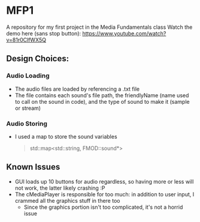 # MFP1
A repository for my first project in the Media Fundamentals class
Watch the demo here (sans stop button): https://www.youtube.com/watch?v=81r0ClfWX5Q


## Design Choices:
### Audio Loading
- The audio files are loaded by referencing a .txt file
- The file contains each sound's file path, the friendlyName (name used to call on the sound in code), and the type of sound to make it (sample or stream)

### Audio Storing
- I used a map to store the sound variables
  > std::map<std::string, FMOD::sound*>


## Known Issues
- GUI loads up 10 buttons for audio regardless, so having more or less will not work, the latter likely crashing :P
- The cMediaPlayer is responsible for too much: in addition to user input, I crammed all the graphics stuff in there too
  - Since the graphics portion isn't too complicated, it's not a horrid issue
